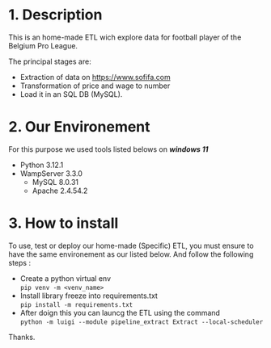 # 1. Description
This is an home-made ETL wich explore data for football player of the Belgium Pro League.

The principal stages are:
- Extraction of data on https://www.sofifa.com
- Transformation of price and wage to number
- Load it in an SQL DB (MySQL).

# 2. Our Environement
For this purpose we used tools listed belows on ***windows 11***
 - Python 3.12.1
 - WampServer 3.3.0
   - MySQL 8.0.31
   - Apache 2.4.54.2

# 3. How to install 
To use, test or deploy our home-made (Specific) ETL, you must ensure to have the same environement as our listed below.
And follow the following steps :
- Create a python virtual env  
  ``pip venv -m <venv_name>``
- Install library freeze into requirements.txt  
  ``pip install -m requirements.txt``
- After doign this you can launcg the ETL using the command   
  ``python -m luigi --module pipeline_extract Extract --local-scheduler``

Thanks.